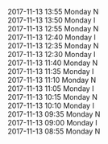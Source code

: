 2017-11-13 13:55 Monday  N  
2017-11-13 13:50 Monday  I  
2017-11-13 12:55 Monday  N  
2017-11-13 12:40 Monday  I  
2017-11-13 12:35 Monday  N  
2017-11-13 12:30 Monday  I  
2017-11-13 11:40 Monday  N  
2017-11-13 11:35 Monday  I  
2017-11-13 11:10 Monday  N  
2017-11-13 11:05 Monday  I  
2017-11-13 10:15 Monday  N  
2017-11-13 10:10 Monday  I  
2017-11-13 09:35 Monday  N  
2017-11-13 09:00 Monday  I  
2017-11-13 08:55 Monday  N  
